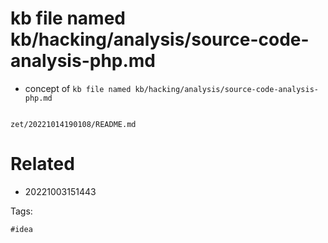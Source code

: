 # kb file named kb/hacking/analysis/source-code-analysis-php.md

- concept of `kb file named kb/hacking/analysis/source-code-analysis-php.md`

```
```

` zet/20221014190108/README.md `

# Related

- 20221003151443

Tags:

    #idea
